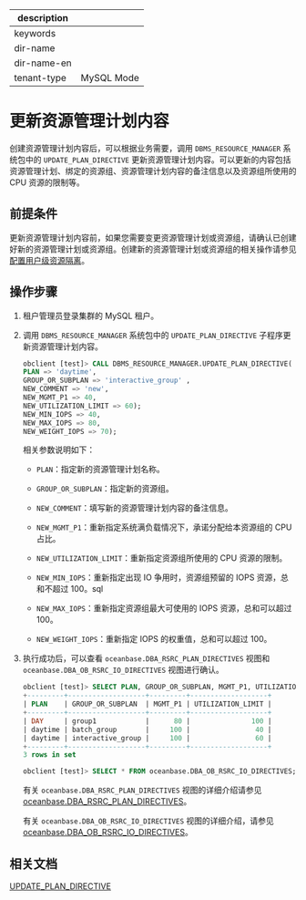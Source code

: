 |description||
|---|---|
|keywords||
|dir-name||
|dir-name-en||
|tenant-type|MySQL Mode|

# 更新资源管理计划内容

创建资源管理计划内容后，可以根据业务需要，调用 `DBMS_RESOURCE_MANAGER` 系统包中的 `UPDATE_PLAN_DIRECTIVE` 更新资源管理计划内容。可以更新的内容包括资源管理计划、绑定的资源组、资源管理计划内容的备注信息以及资源组所使用的 CPU 资源的限制等。

## 前提条件

更新资源管理计划内容前，如果您需要变更资源管理计划或资源组，请确认已创建好新的资源管理计划或资源组。创建新的资源管理计划或资源组的相关操作请参见 [配置用户级资源隔离](../300.resource-isolation-of-mysql-mode/200.resource-isolation-at-user-level-of-mysql-mode.md)。

## 操作步骤

1. 租户管理员登录集群的 MySQL 租户。

2. 调用 `DBMS_RESOURCE_MANAGER` 系统包中的 `UPDATE_PLAN_DIRECTIVE` 子程序更新资源管理计划内容。

   ```sql
   obclient [test]> CALL DBMS_RESOURCE_MANAGER.UPDATE_PLAN_DIRECTIVE(
   PLAN => 'daytime',
   GROUP_OR_SUBPLAN => 'interactive_group' ,
   NEW_COMMENT => 'new',
   NEW_MGMT_P1 => 40,
   NEW_UTILIZATION_LIMIT => 60);
   NEW_MIN_IOPS => 40,
   NEW_MAX_IOPS => 80,
   NEW_WEIGHT_IOPS => 70);
   ```

   相关参数说明如下：

   * `PLAN`：指定新的资源管理计划名称。

   * `GROUP_OR_SUBPLAN`：指定新的资源组。
  
   * `NEW_COMMENT`：填写新的资源管理计划内容的备注信息。

   * `NEW_MGMT_P1`：重新指定系统满负载情况下，承诺分配给本资源组的 CPU 占比。
  
   * `NEW_UTILIZATION_LIMIT`：重新指定资源组所使用的 CPU 资源的限制。

   * `NEW_MIN_IOPS`：重新指定出现 IO 争用时，资源组预留的 IOPS 资源，总和不超过 100。sql

   * `NEW_MAX_IOPS`：重新指定资源组最大可使用的 IOPS 资源，总和可以超过 100。

   * `NEW_WEIGHT_IOPS`：重新指定 IOPS 的权重值，总和可以超过 100。

3. 执行成功后，可以查看 `oceanbase.DBA_RSRC_PLAN_DIRECTIVES` 视图和 `oceanbase.DBA_OB_RSRC_IO_DIRECTIVES` 视图进行确认。

   ```sql
   obclient [test]> SELECT PLAN, GROUP_OR_SUBPLAN, MGMT_P1, UTILIZATION_LIMIT FROM oceanbase.DBA_RSRC_PLAN_DIRECTIVES;
   +---------+-------------------+---------+-------------------+
   | PLAN    | GROUP_OR_SUBPLAN  | MGMT_P1 | UTILIZATION_LIMIT |
   +---------+-------------------+---------+-------------------+
   | DAY     | group1            |      80 |               100 |
   | daytime | batch_group       |     100 |                40 |
   | daytime | interactive_group |     100 |                60 |
   +---------+-------------------+---------+-------------------+
   3 rows in set

   obclient [test]> SELECT * FROM oceanbase.DBA_OB_RSRC_IO_DIRECTIVES;
   ```

   有关 `oceanbase.DBA_RSRC_PLAN_DIRECTIVES` 视图的详细介绍请参见 [oceanbase.DBA_RSRC_PLAN_DIRECTIVES](../../../../../700.reference/700.system-views/400.system-view-of-mysql-mode/200.dictionary-view-of-mysql-mode/13900.o-dba_rsrc_plan_directives.md)。

   有关 `oceanbase.DBA_OB_RSRC_IO_DIRECTIVES` 视图的详细介绍，请参见 [oceanbase.DBA_OB_RSRC_IO_DIRECTIVES](../../../../../700.reference/700.system-views/400.system-view-of-mysql-mode/200.dictionary-view-of-mysql-mode/11000.o-dba_ob_rsrc_io_directives.md)。

## 相关文档

[UPDATE_PLAN_DIRECTIVE](../../../../../700.reference/500.sql-reference/300.pl-reference/200.pl-mysql/1000.pl-system-package-mysql/13300.dbms-resource-manager-mysql/900.update-plan-directive-mysql.md)
